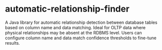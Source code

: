 # automatic-relationship-finder
A Java library for automatic relationship detection between database tables based on column name and data matching. Ideal for OLTP data where physical relationships may be absent at the RDBMS level. Users can configure column name and data match confidence thresholds to fine-tune results.
